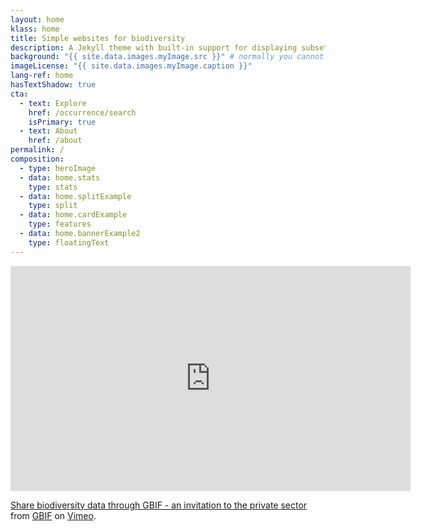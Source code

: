 ```yaml
---
layout: home
klass: home
title: Simple websites for biodiversity
description: A Jekyll theme with built-in support for displaying subsets of data mediated through GBIF.org
background: "{{ site.data.images.myImage.src }}" # normally you cannot use the Liquid templating language in front matter, but because we have added a plugin we now can. But it depends on the place that inserts it to render it properly. e.g. "title | liquify"
imageLicense: "{{ site.data.images.myImage.caption }}"
lang-ref: home
hasTextShadow: true
cta:
  - text: Explore
    href: /occurrence/search
    isPrimary: true
  - text: About
    href: /about
permalink: /
composition:
  - type: heroImage
  - data: home.stats
    type: stats
  - data: home.splitExample
    type: split
  - data: home.cardExample
    type: features
  - data: home.bannerExample2
    type: floatingText
---
```


<iframe src="https://player.vimeo.com/video/473377963" width="640" height="360" frameborder="0" allow="autoplay; fullscreen; picture-in-picture" allowfullscreen></iframe>
<p><a href="https://vimeo.com/473377963">Share biodiversity data through GBIF - an invitation to the private sector</a> from <a href="https://vimeo.com/gbif">GBIF</a> on <a href="https://vimeo.com">Vimeo</a>.</p>